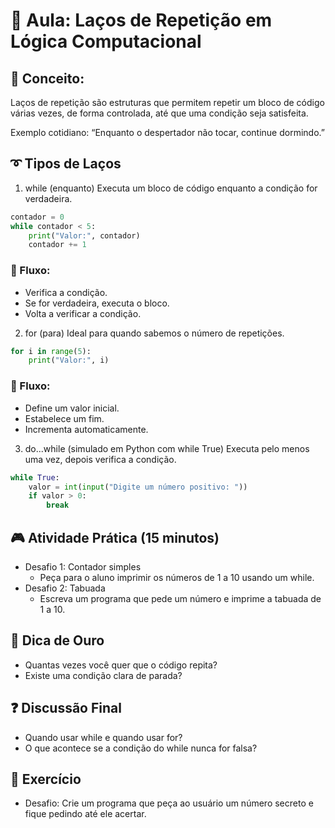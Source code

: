 # 🧠 Aula: Laços de Repetição em Lógica Computacional

## 📌 Conceito:
Laços de repetição são estruturas que permitem repetir um bloco de código várias vezes, de forma controlada, até que uma condição seja satisfeita.

Exemplo cotidiano:
“Enquanto o despertador não tocar, continue dormindo.”

## ➰ Tipos de Laços
1. while (enquanto)
Executa um bloco de código enquanto a condição for verdadeira.

```Python
contador = 0
while contador < 5:
    print("Valor:", contador)
    contador += 1
``` 
### 🔄 Fluxo:

- Verifica a condição.
- Se for verdadeira, executa o bloco.
- Volta a verificar a condição.

2. for (para)
Ideal para quando sabemos o número de repetições.

```python
for i in range(5):
    print("Valor:", i)
  ```
### 🔁 Fluxo:

- Define um valor inicial.
- Estabelece um fim.
- Incrementa automaticamente.

3. do...while (simulado em Python com while True)
Executa pelo menos uma vez, depois verifica a condição.

``` python
while True:
    valor = int(input("Digite um número positivo: "))
    if valor > 0:
        break
```
## 🎮 Atividade Prática (15 minutos)

- Desafio 1: Contador simples
  - Peça para o aluno imprimir os números de 1 a 10 usando um while.
- Desafio 2: Tabuada
  - Escreva um programa que pede um número e imprime a tabuada de 1 a 10.

## 🎁 Dica de Ouro

- Quantas vezes você quer que o código repita?
- Existe uma condição clara de parada?

## ❓ Discussão Final
- Quando usar while e quando usar for?
- O que acontece se a condição do while nunca for falsa?

## 📝 Exercício
- Desafio: Crie um programa que peça ao usuário um número secreto e fique pedindo até ele acertar.
